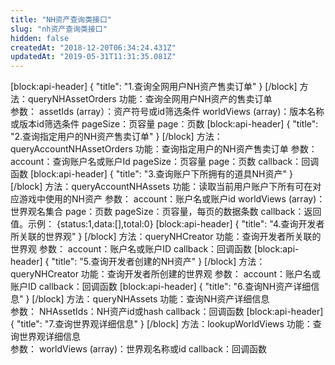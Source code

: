 ```yaml
---
title: "NH资产查询类接口"
slug: "nh资产查询类接口"
hidden: false
createdAt: "2018-12-20T06:34:24.431Z"
updatedAt: "2019-05-31T11:31:35.081Z"
---
```

[block:api-header]
{
  "title": "1.查询全网用户NH资产售卖订单"
}
[/block]
方法：queryNHAssetOrders
功能：查询全网用户NH资产的售卖订单	
参数：
assetIds (array）：资产符号或id筛选条件
worldViews (array)：版本名称或版本id筛选条件
pageSize：页容量
page：页数
[block:api-header]
{
  "title": "2.查询指定用户的NH资产售卖订单"
}
[/block]
方法：queryAccountNHAssetOrders
功能：查询指定用户的NH资产售卖订单
参数：
account：查询账户名或账户Id
pageSize：页容量
page：页数
callback：回调函数
[block:api-header]
{
  "title": "3.查询账户下所拥有的道具NH资产"
}
[/block]
方法：queryAccountNHAssets
功能：读取当前用户账户下所有可在对应游戏中使用的NH资产
参数：
account：账户名或账户id
worldViews (array)：世界观名集合
page：页数
pageSize：页容量，每页的数据条数
callback：返回值。示例：
{status:1,data:[],total:0}
[block:api-header]
{
  "title": "4.查询开发者所关联的世界观"
}
[/block]
方法：queryNHCreator
功能：查询开发者所关联的世界观	
参数：
account：账户名或账户ID
callback：回调函数
[block:api-header]
{
  "title": "5.查询开发者创建的NH资产"
}
[/block]
方法：queryNHCreator
功能：查询开发者所创建的世界观	
参数：
account：账户名或账户ID
callback：回调函数
[block:api-header]
{
  "title": "6.查询NH资产详细信息"
}
[/block]
方法：queryNHAssets
功能：查询NH资产详细信息	
参数：
NHAssetIds：NH资产id或hash
callback：回调函数
[block:api-header]
{
  "title": "7.查询世界观详细信息"
}
[/block]
方法：lookupWorldViews
功能：查询世界观详细信息	
参数：
worldViews (array)：世界观名称或id
callback：回调函数